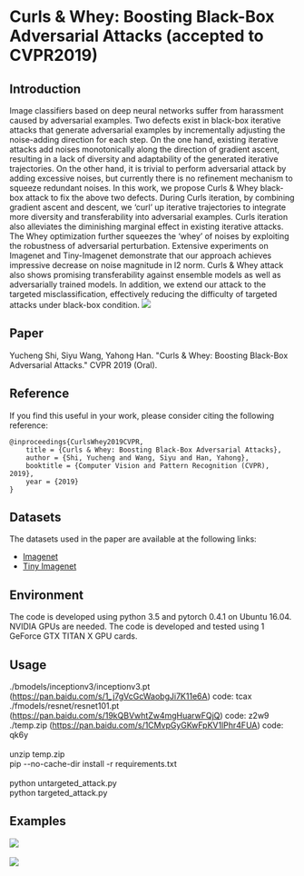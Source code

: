 Curls & Whey: Boosting Black-Box Adversarial Attacks (accepted to CVPR2019)
============================================================

Introduction
------------------------------------------------------------
Image classifiers based on deep neural networks suffer from harassment caused by adversarial examples. Two defects exist in black-box iterative attacks that generate adversarial examples by incrementally adjusting the noise-adding direction for each step. On the one hand, existing iterative attacks add noises monotonically along the direction of gradient ascent, resulting in a lack of diversity and adaptability of the generated iterative trajectories. On the other hand, it is trivial to perform adversarial attack by adding excessive noises, but currently there is no refinement mechanism to squeeze redundant noises. In this work, we propose Curls & Whey black-box attack to fix the above two defects. During Curls iteration, by combining gradient ascent and descent, we ‘curl’ up iterative trajectories to integrate more diversity and transferability into adversarial examples. Curls iteration also alleviates the diminishing marginal effect in existing iterative attacks. The Whey optimization further squeezes the ‘whey’ of noises by exploiting the robustness of adversarial perturbation. Extensive experiments on Imagenet and Tiny-Imagenet demonstrate that our approach achieves impressive decrease on noise magnitude in l2 norm. Curls & Whey attack also shows promising transferability against ensemble models as well as adversarially trained models. In addition, we extend our attack to the targeted misclassification, effectively reducing the difficulty of targeted attacks under black-box condition.
![](https://github.com/walegahaha/Curls-Whey/raw/master/figures/curls_whey.png)


Paper
------------------------------------------------------------
Yucheng Shi, Siyu Wang, Yahong Han. "Curls & Whey: Boosting Black-Box Adversarial Attacks." CVPR 2019 (Oral).

Reference
------------------------------------------------------------
If you find this useful in your work, please consider citing the following reference:
```
@inproceedings{CurlsWhey2019CVPR,
    title = {Curls & Whey: Boosting Black-Box Adversarial Attacks},
    author = {Shi, Yucheng and Wang, Siyu and Han, Yahong},
    booktitle = {Computer Vision and Pattern Recognition (CVPR), 2019},
    year = {2019}
}
```

Datasets
------------------------------------------------------------
The datasets used in the paper are available at the following links:
* [Imagenet](http://image-net.org/index)
* [Tiny Imagenet](https://tiny-imagenet.herokuapp.com/)

Environment
------------------------------------------------------------
The code is developed using python 3.5 and pytorch 0.4.1 on Ubuntu 16.04. NVIDIA GPUs are needed. The code is developed and tested using 1 GeForce GTX TITAN X GPU cards. 

Usage
------------------------------------------------------------
./bmodels/inceptionv3/inceptionv3.pt    (https://pan.baidu.com/s/1_j7gVcGcWaobgJi7K11e6A)   code: tcax <Br/>
./fmodels/resnet/resnet101.pt           (https://pan.baidu.com/s/19kQBVwhtZw4mgHuarwFQjQ)   code: z2w9 <Br/>
./temp.zip                              (https://pan.baidu.com/s/1CMvpGyGKwFpKV1lPhr4FUA)   code: qk6y <Br/>
<Br/>
unzip temp.zip <Br/>
pip --no-cache-dir install  -r requirements.txt <Br/>
<Br/>
python untargeted_attack.py <Br/>
python targeted_attack.py

Examples
------------------------------------------------------------
![](https://github.com/walegahaha/Curls-Whey/raw/master/figures/example_figure_untargeted.png)  
<br/> 
![](https://github.com/walegahaha/Curls-Whey/raw/master/figures/example_figure_targeted.png)
